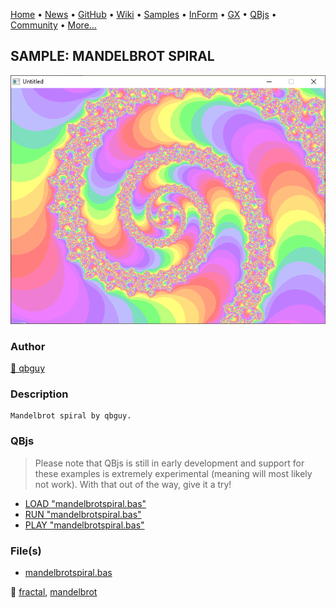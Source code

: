 [Home](https://qb64.com) • [News](../../news.md) • [GitHub](https://github.com/QB64Official/qb64) • [Wiki](https://github.com/QB64Official/qb64/wiki) • [Samples](../../samples.md) • [InForm](../../inform.md) • [GX](../../gx.md) • [QBjs](../../qbjs.md) • [Community](../../community.md) • [More...](../../more.md)

## SAMPLE: MANDELBROT SPIRAL

![screenshot.png](img/screenshot.png)

### Author

[🐝 qbguy](../qbguy.md) 

### Description

```text
Mandelbrot spiral by qbguy.
```

### QBjs

> Please note that QBjs is still in early development and support for these examples is extremely experimental (meaning will most likely not work). With that out of the way, give it a try!

* [LOAD "mandelbrotspiral.bas"](https://v6p9d9t4.ssl.hwcdn.net/html/6029471/index.html?src=https://qb64.com/samples/mandelbrot-spiral/src/mandelbrotspiral.bas)
* [RUN "mandelbrotspiral.bas"](https://v6p9d9t4.ssl.hwcdn.net/html/6029471/index.html?mode=auto&src=https://qb64.com/samples/mandelbrot-spiral/src/mandelbrotspiral.bas)
* [PLAY "mandelbrotspiral.bas"](https://v6p9d9t4.ssl.hwcdn.net/html/6029471/index.html?mode=play&src=https://qb64.com/samples/mandelbrot-spiral/src/mandelbrotspiral.bas)

### File(s)

* [mandelbrotspiral.bas](src/mandelbrotspiral.bas)

🔗 [fractal](../fractal.md), [mandelbrot](../mandelbrot.md)
